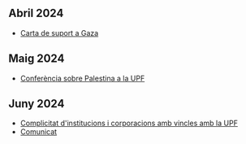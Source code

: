 
## Abril 2024
* [Carta de suport a Gaza](https://docs.google.com/forms/d/e/1FAIpQLScy9FrFxASNClMutqdAOp7eLiAz9x9151tP2QjHuIXgqFImuQ/viewform)

## Maig 2024
* [Conferència sobre Palestina a la UPF](https://cat.upfpalestineconference.org)

## Juny 2024
* [Complicitat d'institucions i corporacions amb vincles amb la UPF](https://upfxpalestina.github.io/docs/entitats.pdf)
* [Comunicat](https://upfxpalestina.github.io/comunicat-2024-06-03/)
